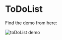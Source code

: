# ToDoList
Find the demo from here:

![toDoList demo](https://github.com/maggiejieyao/ToDoList/blob/master/toDoListScreenC.gif)
